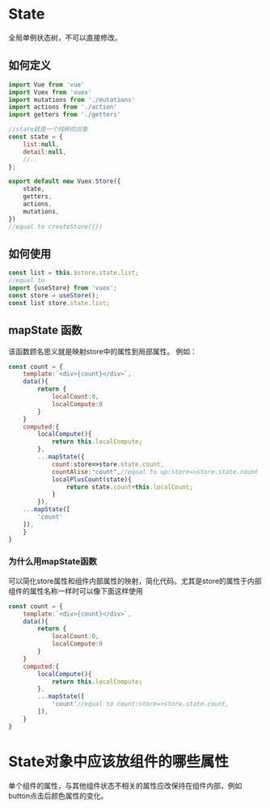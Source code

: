# State
全局单例状态树，不可以直接修改。
## 如何定义
```js
import Vue from 'vue'
import Vuex from 'vuex'
import mutations from './mutations'
import actions from './action'
import getters from './getters'

//state就是一个纯粹的对象
const state = {
    list:null,
    detail:null,
    //..
};

export default new Vuex.Store({
	state,
	getters,
	actions,
	mutations,
})
//equal to createStore({})
```
## 如何使用
```js
const list = this.$store.state.list;
//equal to 
import {useStore} from 'vuex';
const store = useStore();
const list store.state.list;
```
## mapState 函数
该函数顾名思义就是映射store中的属性到局部属性。
例如：
```js
const count = {
    template:`<div>{count}</div>`,
    data(){
        return {
            localCount:0,
            localCompute:0
        }
    }
    computed:{
        localCompute(){
            return this.localCompute;
        },
        ...mapState({
            count:store=>store.state.count,
            countAlise:"count",//equal to up:store=>store.state.count
            localPlusCount(state){
                return state.count+this.localCount;        
            }
        }),
	...mapState([
	    'count'
	]),
    }
}
```
### 为什么用mapState函数
可以简化store属性和组件内部属性的映射，简化代码。尤其是store的属性于内部组件的属性名称一样时可以像下面这样使用
```js
const count = {
    template:`<div>{count}</div>`,
    data(){
        return {
            localCount:0,
            localCompute:0
        }
    }
    computed:{
        localCompute(){
            return this.localCompute;
        },
        ...mapState([
            'count'//equal to count:store=>store.state.count,
        ]),
    }
}
```

# State对象中应该放组件的哪些属性
单个组件的属性，与其他组件状态不相关的属性应改保持在组件内部，例如button点击后颜色属性的变化。
